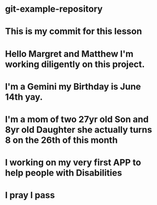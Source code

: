 # git-example-repository
# This is my commit for this lesson
# Hello Margret and Matthew I'm working diligently on this project.
# I'm a Gemini my Birthday is June 14th yay.
# I'm a mom of two 27yr old Son and 8yr old Daughter she actually turns 8 on the 26th of this month
# I working on my very first APP to help people with Disabilities
# I pray I pass
